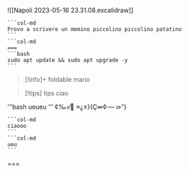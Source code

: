 ![[Napoli 2023-05-16 23.31.08.excalidraw]]

````col
```col-md
Provo a scrivere un memino piccolino piccolino patatino
```
```col-md
===
```bash
sudo apt update && sudo apt upgrade -y
```
````
> [!info]+ foldable
>mario

>[!tips] tips
>ciao

’’’bash
ueueu
’’’
¢‰›⁄   ≈¿±}{Ç∞◊·— ı»”}
````col
```col-md
ciaooo
```
```col-md
ueu
```
````
===
